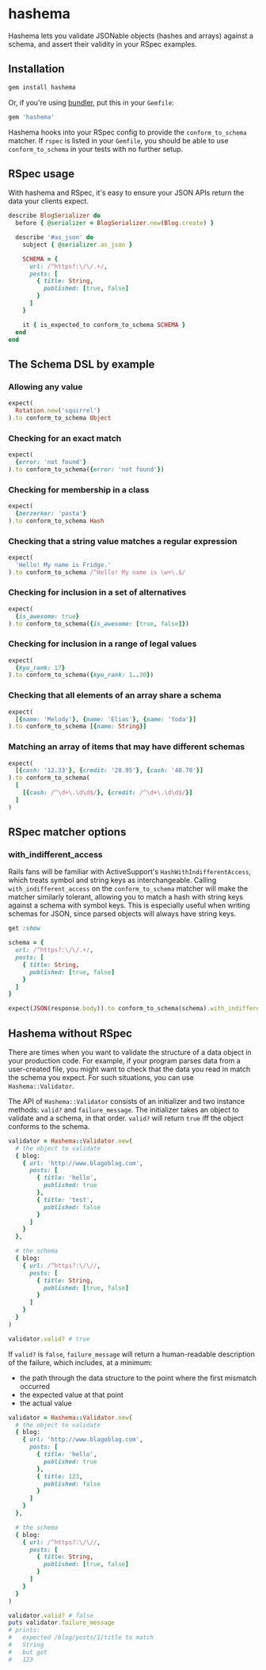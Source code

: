 # hashema

Hashema lets you validate JSONable objects (hashes and arrays) against a schema, and assert their validity in your RSpec examples.

## Installation

```bash
gem install hashema
```

Or, if you're using [bundler](https://rubygems.org/gems/bundler), put this in your `Gemfile`:

```bash
gem 'hashema'
```

Hashema hooks into your RSpec config to provide the `conform_to_schema` matcher. If `rspec` is listed in your `Gemfile`, you should be able to use `conform_to_schema` in your tests with no further setup.

## RSpec usage

With hashema and RSpec, it's easy to ensure your JSON APIs return the data your clients expect.

```ruby
describe BlogSerializer do
  before { @serializer = BlogSerializer.new(Blog.create) }

  describe '#as_json' do
    subject { @serializer.as_json }

    SCHEMA = {
      url: /^https?:\/\/.+/,
      posts: [
        { title: String,
          published: [true, false]
        }
      ]
    }

    it { is_expected_to conform_to_schema SCHEMA }
  end
end
```

## The Schema DSL by example

### Allowing any value

```ruby
expect(
  Rotation.new('squirrel')
).to conform_to_schema Object
```

### Checking for an exact match

```ruby
expect(
  {error: 'not found'}
).to conform_to_schema({error: 'not found'})
```

### Checking for membership in a class

```ruby
expect(
  {berzerker: 'pasta'}
).to conform_to_schema Hash
```

### Checking that a string value matches a regular expression

```ruby
expect(
  'Hello! My name is Fridge.'
).to conform_to_schema /^Hello! My name is \w+\.$/
```

### Checking for inclusion in a set of alternatives

```ruby
expect(
  {is_awesome: true}
).to conform_to_schema({is_awesome: [true, false]})
```

### Checking for inclusion in a range of legal values

```ruby
expect(
  {kyu_rank: 17}
).to conform_to_schema({kyu_rank: 1..30})
```

### Checking that all elements of an array share a schema

```ruby
expect(
  [{name: 'Melody'}, {name: 'Elias'}, {name: 'Yoda'}]
).to conform_to_schema [{name: String}]
```

### Matching an array of items that may have different schemas

```ruby
expect(
  [{cash: '12.33'}, {credit: '28.95'}, {cash: '40.70'}]
).to conform_to_schema(
  [
    [{cash: /^\d+\.\d\d$/}, {credit: /^\d+\.\d\d$/}]
  ]
)
```

## RSpec matcher options

### with_indifferent_access

Rails fans will be familiar with ActiveSupport's `HashWithIndifferentAccess`, which treats symbol and string keys as interchangeable. Calling `with_indifferent_access` on the `conform_to_schema` matcher will make the matcher similarly tolerant, allowing you to match a hash with string keys against a schema with symbol keys. This is especially useful when writing schemas for JSON, since parsed objects will always have string keys.

```ruby
get :show

schema = {
  url: /^https?:\/\/.+/,
  posts: [
    { title: String,
      published: [true, false]
    }
  ]
}

expect(JSON(response.body)).to conform_to_schema(schema).with_indifferent_access
```

## Hashema without RSpec

There are times when you want to validate the structure of a data object in your production code. For example, if your program parses data from a user-created file, you might want to check that the data you read in match the schema you expect. For such situations, you can use `Hashema::Validator`.

The API of `Hashema::Validator` consists of an initializer and two instance methods: `valid?` and `failure_message`. The initializer takes an object to validate and a schema, in that order. `valid?` will return `true` iff the object conforms to the schema.

```ruby
validator = Hashema::Validator.new(
  # the object to validate
  { blog:
    { url: 'http://www.blagoblag.com',
      posts: [
        { title: 'hello',
          published: true
        },
        { title: 'test',
          published: false
        }
      ]
    }
  },

  # the schema
  { blog:
    { url: /^https?:\/\//,
      posts: [
        { title: String,
          published: [true, false]
        }
      ]
    }
  }
)

validator.valid? # true
```

If `valid?` is `false`, `failure_message` will return a human-readable description of the failure, which includes, at a minimum:

- the path through the data structure to the point where the first mismatch occurred
- the expected value at that point
- the actual value

```ruby
validator = Hashema::Validator.new(
  # the object to validate
  { blog:
    { url: 'http://www.blagoblag.com',
      posts: [
        { title: 'hello',
          published: true
        },
        { title: 123,
          published: false
        }
      ]
    }
  },

  # the schema
  { blog:
    { url: /^https?:\/\//,
      posts: [
        { title: String,
          published: [true, false]
        }
      ]
    }
  }
)

validator.valid? # false
puts validator.failure_message
# prints:
#   expected /blog/posts/1/title to match
#   String
#   but got
#   123
```
